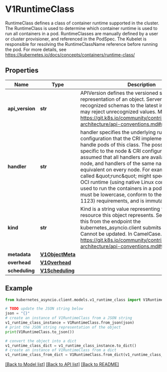 # V1RuntimeClass

RuntimeClass defines a class of container runtime supported in the cluster. The RuntimeClass is used to determine which container runtime is used to run all containers in a pod. RuntimeClasses are manually defined by a user or cluster provisioner, and referenced in the PodSpec. The Kubelet is responsible for resolving the RuntimeClassName reference before running the pod.  For more details, see https://kubernetes.io/docs/concepts/containers/runtime-class/

## Properties

Name | Type | Description | Notes
------------ | ------------- | ------------- | -------------
**api_version** | **str** | APIVersion defines the versioned schema of this representation of an object. Servers should convert recognized schemas to the latest internal value, and may reject unrecognized values. More info: https://git.k8s.io/community/contributors/devel/sig-architecture/api-conventions.md#resources | [optional] 
**handler** | **str** | handler specifies the underlying runtime and configuration that the CRI implementation will use to handle pods of this class. The possible values are specific to the node &amp; CRI configuration.  It is assumed that all handlers are available on every node, and handlers of the same name are equivalent on every node. For example, a handler called \&quot;runc\&quot; might specify that the runc OCI runtime (using native Linux containers) will be used to run the containers in a pod. The Handler must be lowercase, conform to the DNS Label (RFC 1123) requirements, and is immutable. | 
**kind** | **str** | Kind is a string value representing the REST resource this object represents. Servers may infer this from the endpoint the kubernetes_asyncio.client submits requests to. Cannot be updated. In CamelCase. More info: https://git.k8s.io/community/contributors/devel/sig-architecture/api-conventions.md#types-kinds | [optional] 
**metadata** | [**V1ObjectMeta**](V1ObjectMeta.md) |  | [optional] 
**overhead** | [**V1Overhead**](V1Overhead.md) |  | [optional] 
**scheduling** | [**V1Scheduling**](V1Scheduling.md) |  | [optional] 

## Example

```python
from kubernetes_asyncio.client.models.v1_runtime_class import V1RuntimeClass

# TODO update the JSON string below
json = "{}"
# create an instance of V1RuntimeClass from a JSON string
v1_runtime_class_instance = V1RuntimeClass.from_json(json)
# print the JSON string representation of the object
print(V1RuntimeClass.to_json())

# convert the object into a dict
v1_runtime_class_dict = v1_runtime_class_instance.to_dict()
# create an instance of V1RuntimeClass from a dict
v1_runtime_class_from_dict = V1RuntimeClass.from_dict(v1_runtime_class_dict)
```
[[Back to Model list]](../README.md#documentation-for-models) [[Back to API list]](../README.md#documentation-for-api-endpoints) [[Back to README]](../README.md)


